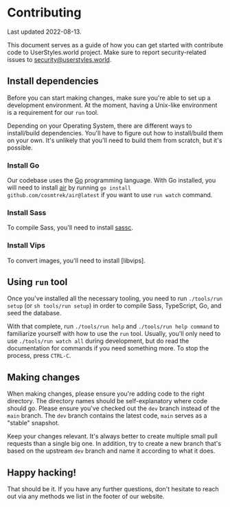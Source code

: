 # Contributing

Last updated 2022-08-13.

This document serves as a guide of how you can get started with contribute code
to UserStyles.world project. Make sure to report security-related issues to
[security@userstyles.world](mailto:security@userstyles.world).

## Install dependencies

Before you can start making changes, make sure you're able to set up a
development environment. At the moment, having a Unix-like environment is a
requirement for our `run` tool.

Depending on your Operating System, there are different ways to install/build
dependencies. You'll have to figure out how to install/build them on your own.
It's unlikely that you'll need to build them from scratch, but it's possible.

### Install Go

Our codebase uses the [Go](https://go.dev/) programming language. With Go
installed, you will need to install [air](https://github.com/cosmtrek/air) by
running `go install github.com/cosmtrek/air@latest` if you want to use `run
watch` command.

### Install Sass

To compile Sass, you'll need to install [sassc].

[sassc]: https://github.com/sass/sassc

### Install Vips

To convert images, you'll need to install [libvips].

[vips]: https://github.com/libvips/libvips#install

## Using `run` tool

Once you've installed all the necessary tooling, you need to run `./tools/run
setup` (or `sh tools/run setup`) in order to compile Sass, TypeScript, Go, and
seed the database.

With that complete, run `./tools/run help` and `./tools/run help command` to
familiarize yourself with how to use the `run` tool. Usually, you'll only need
to use `./tools/run watch all` during development, but do read the documentation
for commands if you need something more. To stop the process, press `CTRL-C`.

## Making changes

When making changes, please ensure you're adding code to the right directory.
The directory names should be self-explanatory where code should go. Please
ensure you've checked out the `dev` branch instead of the `main` branch. The
`dev` branch contains the latest code, `main` serves as a "stable" snapshot.

Keep your changes relevant. It's always better to create multiple small pull
requests than a single big one. In addition, try to create a new branch that's
based on the upstream `dev` branch and name it according to what it does.

## Happy hacking!

That should be it. If you have any further questions, don't hesitate to reach
out via any methods we list in the footer of our website.

